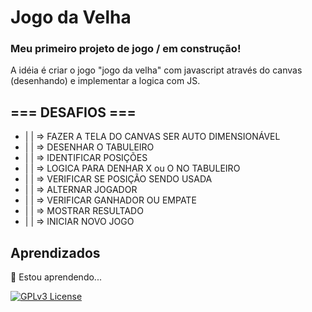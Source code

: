 
# Jogo da Velha

### Meu primeiro projeto de jogo / em construção!
A idéia é criar o jogo "jogo da velha" com javascript através do canvas (desenhando) e implementar a logica com JS.


## === DESAFIOS ===

- |  | => FAZER A TELA DO CANVAS SER AUTO DIMENSIONÁVEL
- |  | => DESENHAR O TABULEIRO
- |  | => IDENTIFICAR POSIÇÕES
- |  | => LOGICA PARA DENHAR X ou O NO TABULEIRO
- |  | => VERIFICAR SE POSIÇÃO SENDO USADA 
- |  | => ALTERNAR JOGADOR
- |  | => VERIFICAR GANHADOR OU EMPATE
- |  | => MOSTRAR RESULTADO
- |  | => INICIAR NOVO JOGO 


## Aprendizados

🧠 Estou aprendendo...

[![GPLv3 License](https://img.shields.io/badge/License-GPL%20v3-yellow.svg)](https://opensource.org/licenses/)
